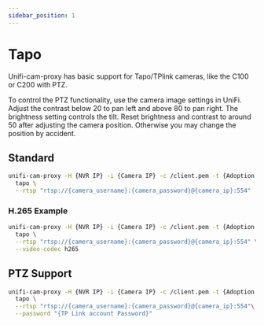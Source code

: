 ```yaml
---
sidebar_position: 1
---
```


# Tapo

Unifi-cam-proxy has basic support for Tapo/TPlink cameras, like the C100 or C200 with PTZ.

To control the PTZ functionality, use the camera image settings in UniFi.
Adjust the contrast below 20 to pan left and above 80 to pan right.
The brightness setting controls the tilt.
Reset brightness and contrast to around 50 after adjusting the camera position.
Otherwise you may change the position by accident.

## Standard

```sh
unifi-cam-proxy -H {NVR IP} -i {Camera IP} -c /client.pem -t {Adoption token} --mac 'AA:BB:CC:00:11:22'\
  tapo \
  --rtsp "rtsp://{camera_username}:{camera_password}@{camera_ip}:554"
```

### H.265 Example

```sh
unifi-cam-proxy -H {NVR IP} -i {Camera IP} -c /client.pem -t {Adoption token} --mac 'AA:BB:CC:00:11:22'\
  tapo \
  --rtsp "rtsp://{camera_username}:{camera_password}@{camera_ip}:554" \
  --video-codec h265
```

## PTZ Support

```sh
unifi-cam-proxy -H {NVR IP} -i {Camera IP} -c /client.pem -t {Adoption token} --mac 'AA:BB:CC:00:11:22'\
  tapo \
  --rtsp "rtsp://{camera_username}:{camera_password}@{camera_ip}:554"\
  --password "{TP Link account Password}"
```
